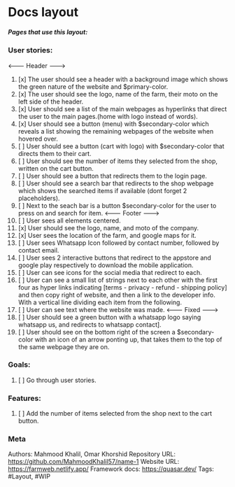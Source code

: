 # Docs layout

##### Pages that use this layout:

### User stories:
<--- Header --->
1. [x] The user should see a header with a background image which shows the green nature of the website and $primary-color.
2. [x] The user should see the logo, name of the farm, their moto on the left side of the header.
3. [x] User should see a list of the main webpages as hyperlinks that direct the user to the main pages.(home  with logo instead of words).
5. [x] User should see a button (menu) with $secondary-color which reveals a list showing the remaining webpages of the website when hovered over.
6. [ ] User should see a button (cart with logo) with $secondary-color that directs them to their cart.
7. [ ] User should see the number of items they selected from the shop, written on the cart button.
8. [ ] User should see a button that redirects them to the login page.
9. [ ] User should see a search bar that redirects to the shop webpage which shows the searched items if available (dont forget 2 placeholders).
10. [ ] Next to the seach bar is a button $secondary-color for the user to press on and search for item.
<--- Footer --->
9. [ ] User sees all elements centered.
10. [x] User should see the logo, name, and moto of the company.
11. [x] User sees the location of the farm, and google maps for it.
12. [ ] User sees Whatsapp Icon followed by contact number, followed by contact email.
13. [ ] User sees 2 interactive buttons that redirect to the appstore and google play respectively to download the mobile application.
14. [ ] User can see icons for the social media that redirect to each.
15. [ ] User can see a small list of strings next to each other with the first four as hyper links indicating [terms - privacy - refund - shipping policy] and then copy right of website, and then a link to the developer info. With a vertical line dividing each item from the following.
16. [ ] User can see text where the website was made.
<--- Fixed --->
17. [ ] User should see a green button with a whatsapp logo saying whatsapp us, and redirects to whatsapp contact].
18. [ ] User should see on the bottom right of the screen a $secondary-color with an icon of an arrow ponting up, that takes them to the top of the same webpage they are on.

### Goals:
1. [ ] Go through user stories.

### Features:
1. [ ] Add the number of items selected from the shop next to the cart button.

### Meta
Authors: Mahmood Khalil, Omar Khorshid
Repository URL: https://github.com/MahmoodKhalil57/name-1
Website URL: https://farmweb.netlify.app/
Framework docs: https://quasar.dev/
Tags: #Layout, #WIP
